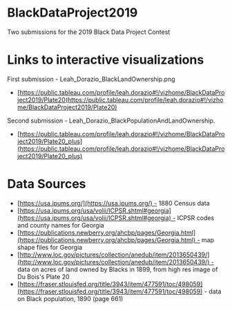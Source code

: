 # BlackDataProject2019
Two submissions for the 2019 Black Data Project Contest

# Links to interactive visualizations
First submission - Leah_Dorazio_BlackLandOwnership.png
- [https://public.tableau.com/profile/leah.dorazio#!/vizhome/BlackDataProject2019/Plate20(https://public.tableau.com/profile/leah.dorazio#!/vizhome/BlackDataProject2019/Plate20)

Second submission - Leah_Dorazio_BlackPopulationAndLandOwnership.
- [https://public.tableau.com/profile/leah.dorazio#!/vizhome/BlackDataProject2019/Plate20_plus](https://public.tableau.com/profile/leah.dorazio#!/vizhome/BlackDataProject2019/Plate20_plus)

# Data Sources
- [https://usa.ipums.org/](https://usa.ipums.org/) - 1880 Census data
- [https://usa.ipums.org/usa/volii/ICPSR.shtml#georgia](https://usa.ipums.org/usa/volii/ICPSR.shtml#georgia) - ICPSR codes and county names for Georgia
- [https://publications.newberry.org/ahcbp/pages/Georgia.html](https://publications.newberry.org/ahcbp/pages/Georgia.html) - map shape files for Georgia
- [http://www.loc.gov/pictures/collection/anedub/item/2013650439/](http://www.loc.gov/pictures/collection/anedub/item/2013650439/) - data on acres of land owned by Blacks in 1899, from high res image of Du Bois's Plate 20
- [https://fraser.stlouisfed.org/title/3943/item/477591/toc/498059](https://fraser.stlouisfed.org/title/3943/item/477591/toc/498059) - data on Black population, 1890 (page 661)
